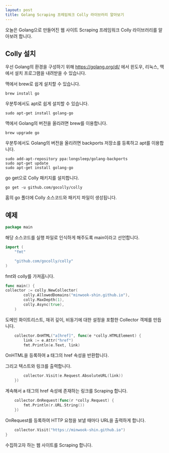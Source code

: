```yaml
---
layout: post
title: Golang Scraping 프레임워크 Colly 라이브러리 알아보기
---
```


오늘은 Golang으로 만들어진 웹 사이트 Scraping 프레임워크 Colly 라이브러리를 알아보려 합니다.

## Colly 설치

우선 Golang의 환경을 구성하기 위해 https://golang.org/dl/ 에서 윈도우, 리눅스, 맥에서 설치 프로그램을 내려받을 수 있습니다.

맥에서 brew로 쉽게 설치할 수 있습니다.

```
brew install go
```

우분투에서도 apt로 쉽게 설치할 수 있습니다.

```
sudo apt-get install golang-go
```

맥에서 Golang의 버전을 올리려면 brew를 이용합니다.

```
brew upgrade go
```

우분투에서도 Golang의 버전을 올리려면 backports 저장소를 등록하고 apt를 이용합니다.

```
sudo add-apt-repository ppa:longsleep/golang-backports
sudo apt-get update
sudo apt-get install golang-go
```

go get으로 Colly 패키지를 설치합니다.

```
go get -u github.com/gocolly/colly
```

홈의 go 폴더에 Colly 소스코드와 패키지 파일이 생성됩니다.

## 예제

```go
package main
```

해당 소스코드를 실행 파일로 인식하게 해주도록 main이라고 선언합니다.

```go
import (
	"fmt"

	"github.com/gocolly/colly"
)
```

fmt와 colly를 가져옵니다.

```go
func main() {
collector := colly.NewCollector(
		colly.AllowedDomains("minwook-shin.github.io"),
		colly.MaxDepth(1),
		colly.Async(true),
	)
```

도메인 화이트리스트, 재귀 깊이, 비동기에 대한 설정을 포함한 Collector 객체를 만듭니다.

```go
	collector.OnHTML("a[href]", func(e *colly.HTMLElement) {
		link := e.Attr("href")
		fmt.Println(e.Text, link)
```

OnHTML을 등록하여 a 태그의 href 속성을 반환합니다.

그리고 텍스트와 링크를 출력합니다.

```go
		collector.Visit(e.Request.AbsoluteURL(link))
	})
```

계속해서 a 태그의 href 속성에 존재하는 링크를 Scraping 합니다.

```go
	collector.OnRequest(func(r *colly.Request) {
		fmt.Println(r.URL.String())
	})
```

OnRequest를 등록하여 HTTP 요청을 보낼 때마다 URL을 출력하게 합니다.

```go
	collector.Visit("https://minwook-shin.github.io")
}
```

수집하고자 하는 웹 사이트를 Scraping 합니다.